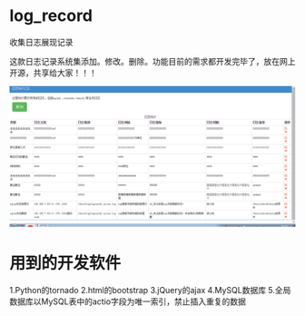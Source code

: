 # log_record
收集日志展现记录 

这款日志记录系统集添加。修改。删除。功能目前的需求都开发完毕了，放在网上开源，共享给大家！！！

![image](https://raw.githubusercontent.com/xiaoyang2008mmm/log_record/master/static/image/jiemian.png)


<h1>用到的开发软件</h1>  
1.Python的tornado  
2.html的bootstrap  
3.jQuery的ajax  
4.MySQL数据库    
5.全局数据库以MySQL表中的actio字段为唯一索引，禁止插入重复的数据   
